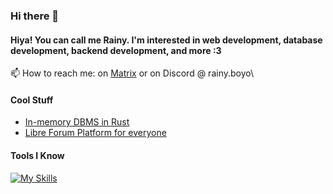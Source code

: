 ### Hi there 👋

#### Hiya! You can call me Rainy. I'm interested in web development, database development, backend development, and more :3

📫 How to reach me: on [Matrix](https://matrix.to/#/@rainydevzz:matrix.org) or on Discord @ rainy.boyo\

#### Cool Stuff
- [In-memory DBMS in Rust](https://github.com/sodium-db/sodiumdb)
- [Libre Forum Platform for everyone](https://github.com/rainydevzz/grapeforum)

#### Tools I Know

[![My Skills](https://skillicons.dev/icons?i=rust,py,js,ts,go,godot,elysia,html,css,tailwind,prisma,postgres,nodejs,linux,raspberrypi,vscode,sqlite,mongodb,eclipse,bash)](https://skillicons.dev)
